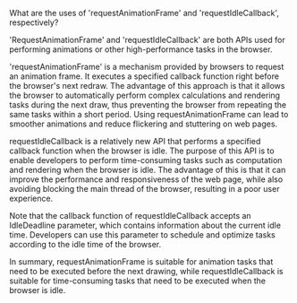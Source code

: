 What are the uses of 'requestAnimationFrame' and 'requestIdleCallback', respectively?

'RequestAnimationFrame' and 'requestIdleCallback' are both APIs used for performing animations or other high-performance tasks in the browser.

'requestAnimationFrame' is a mechanism provided by browsers to request an animation frame. It executes a specified callback function right before the browser's next redraw. The advantage of this approach is that it allows the browser to automatically perform complex calculations and rendering tasks during the next draw, thus preventing the browser from repeating the same tasks within a short period. Using requestAnimationFrame can lead to smoother animations and reduce flickering and stuttering on web pages.

requestIdleCallback is a relatively new API that performs a specified callback function when the browser is idle. The purpose of this API is to enable developers to perform time-consuming tasks such as computation and rendering when the browser is idle. The advantage of this is that it can improve the performance and responsiveness of the web page, while also avoiding blocking the main thread of the browser, resulting in a poor user experience.

Note that the callback function of requestIdleCallback accepts an IdleDeadline parameter, which contains information about the current idle time. Developers can use this parameter to schedule and optimize tasks according to the idle time of the browser.

In summary, requestAnimationFrame is suitable for animation tasks that need to be executed before the next drawing, while requestIdleCallback is suitable for time-consuming tasks that need to be executed when the browser is idle.